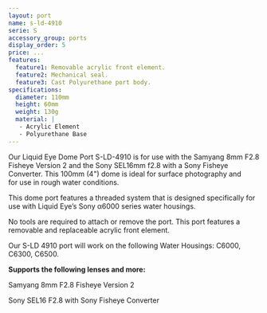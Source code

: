 ```yaml
---
layout: port
name: s-ld-4910
serie: S
accessory_group: ports
display_order: 5
price: ...
features:
  feature1: Removable acrylic front element.
  feature2: Mechanical seal.
  feature3: Cast Polyurethane port body.
specifications:
  diameter: 110mm
  height: 60mm
  weight: 130g
  material: |
   - Acrylic Element
   - Polyurethane Base
---
```

Our Liquid Eye Dome Port S-LD-4910 is for use with the Samyang 8mm F2.8 Fisheye Version 2
and the Sony SEL16mm f2.8 with a Sony Fisheye Converter. This 100mm (4") dome is ideal for surface photography and for use in rough water conditions.

This dome port features a threaded system that is designed specifically for use with Liquid Eye’s Sony α6000 series water housings.

No tools are required to attach or remove the port. This port features a removable and replaceable acrylic front element.

Our S-LD 4910 port will work on the following Water Housings: C6000, C6300, C6500.

**Supports the following lenses and more:**

Samyang 8mm F2.8 Fisheye Version 2

Sony SEL16 F2.8 with Sony Fisheye Converter
